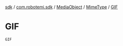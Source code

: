 [sdk](../../../index.md) / [com.robotemi.sdk](../../index.md) / [MediaObject](../index.md) / [MimeType](index.md) / [GIF](./-g-i-f.md)

# GIF

`GIF`